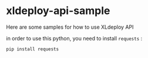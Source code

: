 # xldeploy-api-sample
Here are some samples for how to use XLdeploy API

in order to use this python, you need to install ```requests``` :

```
pip install requests
``` 
